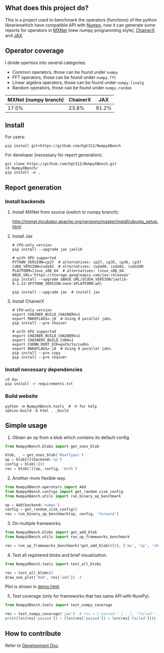 ## What does this project do?

This is a project used to benchmark the operators (functions) of the python librarieswhich have compatible API with [Numpy](https://docs.scipy.org/doc/numpy/index.html), now it can generate some reports for operators in [MXNet](https://mxnet.apache.org/) (new numpy programming style), [ChainerX](https://docs.chainer.org/en/stable/chainerx/) and [JAX](https://github.com/google/jax).

## Operator coverage

I divide opertors into several categories: 

- Common operators, those can be found under `numpy`
- FFT operators, those can be found under `numpy.fft`
- Linear algebra operators, those can be found under `numpy.linalg`
- Random operators, those can be found under `numpy.random`

| MXNet (numpy branch) | ChainerX | JAX   |
| -------------------- | -------- | ----- |
| 17.0%                | 23.8%    | 91.2% |

## Install

For users:

```
pip install git+https://github.com/hgt312/NumpyXBench
```

For developer (necessary for report generation):

```
git clone https://github.com/hgt312/NumpyXBench.git
cd NumpyXBench/
pip install -e .
```

## Report generation

### Install backends

1. Install MXNet from source (switch to numpy branch):

   http://mxnet.incubator.apache.org/versions/master/install/ubuntu_setup.html

2. Install Jax

   ```
   # CPU-only version
   pip install --upgrade jax jaxlib
   
   # with GPU supported
   PYTHON_VERSION=cp37  # alternatives: cp27, cp35, cp36, cp37
   CUDA_VERSION=cuda92  # alternatives: cuda90, cuda92, cuda100
   PLATFORM=linux_x86_64  # alternatives: linux_x86_64
   BASE_URL='https://storage.googleapis.com/jax-releases'
   pip install --upgrade $BASE_URL/$CUDA_VERSION/jaxlib-0.1.23-$PYTHON_VERSION-none-$PLATFORM.whl
   
   pip install --upgrade jax  # install jax
   ```

3. Install ChainerX

   ```
   # CPU-only version
   export CHAINER_BUILD_CHAINERX=1
   export MAKEFLAGS=-j8  # Using 8 parallel jobs.
   pip install --pre chainer
   
   # with GPU supported
   export CHAINER_BUILD_CHAINERX=1
   export CHAINERX_BUILD_CUDA=1
   export CUDNN_ROOT_DIR=path/to/cudnn
   export MAKEFLAGS=-j8  # Using 8 parallel jobs.
   pip install --pre cupy
   pip install --pre chainer
   ```

### Install necessary dependencies

```
cd doc
pip install -r requirements.txt
```

### Build website

```
python -m NumpyXBench.tools  # -h for help
sphinx-build -b html . _build
```

## Simple usage

1. Obtain an op from a blob which contains its default config

```python
from NumpyXBench.blobs import get_ones_blob

blob, _ = get_ones_blob('RealTypes')
op = blob[0](backend='np')
config = blob[1]()
res = blob[2](op, config, 'both')
```

2. Another more flexible way.

```python
from NumpyXBench.operators import Add
from NumpyXBench.configs import get_random_size_config
from NumpyXBench.utils import run_binary_op_benchmark

op = Add(backend='numpy')
config = get_random_size_config()
res = run_binary_op_benchmark(op, config, 'forward')
```

3. On multiple frameworks.

```python
from NumpyXBench.blobs import get_add_blob
from NumpyXBench.utils import run_op_frameworks_benchmark

res = run_op_frameworks_benchmark(*get_add_blob()[0], ['mx', 'np', 'chx', 'jax'], 'forward')
```

4. Test all registered blobs and brief visualization.

```python
from NumpyXBench.tools import test_all_blobs

res = test_all_blobs()
draw_one_plot('Add', res['add'])  # 
```

Plot is shown in [demo.html](https://raw.githack.com/hgt312/NumpyXBench/master/demo.html).

5. Test coverage (only for frameworks that has same API with NumPy).

```python
from NumpyXBench.tools import test_numpy_coverage

res = test_numpy_coverage('jax')  # res = {'passed': [...], 'failed': [...]}
print(len(res['passed']) / (len(res['passed']) + len(res['failed'])))
```

## How to contribute

Refer to [Development Doc](doc.html).